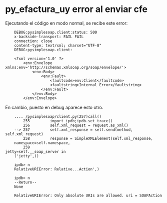 py_efactura_uy error al enviar cfe
==================================

Ejecutando el código en modo normal, se recibe este error:

```
    DEBUG:pysimplesoap.client:status: 500
    x-backside-transport: FAIL FAIL
    connection: close
    content-type: text/xml; charset="UTF-8"
    DEBUG:pysimplesoap.client:

    <?xml version='1.0' ?>
        <env:Envelope xmlns:env='http://schemas.xmlsoap.org/soap/envelope/'>
            <env:Body>
                <env:Fault>
                    <faultcode>env:Client</faultcode>
                    <faultstring>Internal Error</faultstring>
                </env:Fault>
            </env:Body>
        </env:Envelope>
```


En cambio, puesto en debug aparece esto otro.

```
    .... /pysimplesoap/client.py(257)call()
        255         import ipdb;ipdb.set_trace()
        256         self.xml_request = request.as_xml()
    --> 257         self.xml_response = self.send(method, self.xml_request)
        258         response = SimpleXMLElement(self.xml_response,
    namespace=self.namespace,
        259                                     jetty=self.__soap_server in
    ('jetty',))

    ipdb> n
    RelativeURIError: Relative...Action',)

    ipdb> n
    --Return--
    None

    RelativeURIError: Only absolute URIs are allowed. uri = SOAPAction

```








